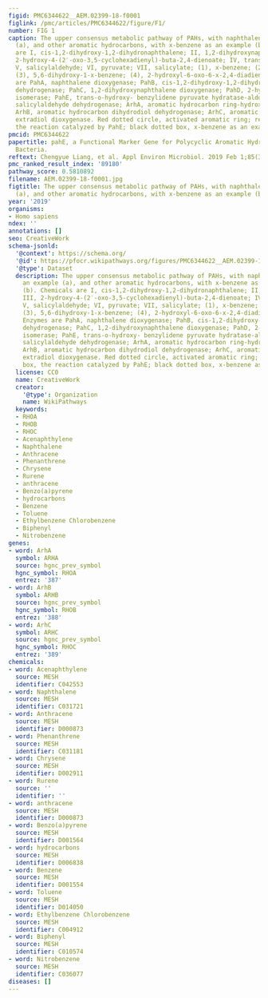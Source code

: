 ```yaml
---
figid: PMC6344622__AEM.02399-18-f0001
figlink: /pmc/articles/PMC6344622/figure/F1/
number: FIG 1
caption: The upper consensus metabolic pathway of PAHs, with naphthalene as an example
  (a), and other aromatic hydrocarbons, with x-benzene as an example (b). Chemicals
  are I, cis-1,2-dihydroxy-1,2-dihydronaphthalene; II, 1,2-dihydroxynaphthalene; III,
  2-hydroxy-4-(2′-oxo-3,5-cyclohexadienyl)-buta-2,4-dienoate; IV, trans-o-hydroxybenzylidenepyruvate;
  V, salicylaldehyde; VI, pyruvate; VII, salicylate; (1), x-benzene; (2), cis-5,6-dihydroxy-5,6-dihydro-1-x-benzene;
  (3), 5,6-dihydroxy-1-x-benzene; (4), 2-hydroxyl-6-oxo-6-x-2,4-diadienic acid. Enzymes
  are PahA, naphthalene dioxygenase; PahB, cis-1,2-dihydroxy-1,2-dihydronaphthalene
  dehydrogenase; PahC, 1,2-dihydroxynaphthalene dioxygenase; PahD, 2-hydroxychromene-2-carboxylate
  isomerase; PahE, trans-o-hydroxy- benzylidene pyruvate hydratase-aldolase; PahF,
  salicylaldehyde dehydrogenase; ArhA, aromatic hydrocarbon ring-hydroxylating dioxygenase;
  ArhB, aromatic hydrocarbon dihydrodiol dehydrogenase; ArhC, aromatic hydrocarbon
  extradiol dioxygenase. Red dotted circle, activated aromatic ring; red dotted box,
  the reaction catalyzed by PahE; black dotted box, x-benzene as an example.
pmcid: PMC6344622
papertitle: pahE, a Functional Marker Gene for Polycyclic Aromatic Hydrocarbon-Degrading
  Bacteria.
reftext: Chengyue Liang, et al. Appl Environ Microbiol. 2019 Feb 1;85(3):e02399-18.
pmc_ranked_result_index: '89180'
pathway_score: 0.5810892
filename: AEM.02399-18-f0001.jpg
figtitle: The upper consensus metabolic pathway of PAHs, with naphthalene as an example
  (a), and other aromatic hydrocarbons, with x-benzene as an example (b)
year: '2019'
organisms:
- Homo sapiens
ndex: ''
annotations: []
seo: CreativeWork
schema-jsonld:
  '@context': https://schema.org/
  '@id': https://pfocr.wikipathways.org/figures/PMC6344622__AEM.02399-18-f0001.html
  '@type': Dataset
  description: The upper consensus metabolic pathway of PAHs, with naphthalene as
    an example (a), and other aromatic hydrocarbons, with x-benzene as an example
    (b). Chemicals are I, cis-1,2-dihydroxy-1,2-dihydronaphthalene; II, 1,2-dihydroxynaphthalene;
    III, 2-hydroxy-4-(2′-oxo-3,5-cyclohexadienyl)-buta-2,4-dienoate; IV, trans-o-hydroxybenzylidenepyruvate;
    V, salicylaldehyde; VI, pyruvate; VII, salicylate; (1), x-benzene; (2), cis-5,6-dihydroxy-5,6-dihydro-1-x-benzene;
    (3), 5,6-dihydroxy-1-x-benzene; (4), 2-hydroxyl-6-oxo-6-x-2,4-diadienic acid.
    Enzymes are PahA, naphthalene dioxygenase; PahB, cis-1,2-dihydroxy-1,2-dihydronaphthalene
    dehydrogenase; PahC, 1,2-dihydroxynaphthalene dioxygenase; PahD, 2-hydroxychromene-2-carboxylate
    isomerase; PahE, trans-o-hydroxy- benzylidene pyruvate hydratase-aldolase; PahF,
    salicylaldehyde dehydrogenase; ArhA, aromatic hydrocarbon ring-hydroxylating dioxygenase;
    ArhB, aromatic hydrocarbon dihydrodiol dehydrogenase; ArhC, aromatic hydrocarbon
    extradiol dioxygenase. Red dotted circle, activated aromatic ring; red dotted
    box, the reaction catalyzed by PahE; black dotted box, x-benzene as an example.
  license: CC0
  name: CreativeWork
  creator:
    '@type': Organization
    name: WikiPathways
  keywords:
  - RHOA
  - RHOB
  - RHOC
  - Acenaphthylene
  - Naphthalene
  - Anthracene
  - Phenanthrene
  - Chrysene
  - Rurene
  - anthracene
  - Benzo(a)pyrene
  - hydrocarbons
  - Benzene
  - Toluene
  - Ethylbenzene Chlorobenzene
  - Biphenyl
  - Nitrobenzene
genes:
- word: ArhA
  symbol: ARHA
  source: hgnc_prev_symbol
  hgnc_symbol: RHOA
  entrez: '387'
- word: ArhB
  symbol: ARHB
  source: hgnc_prev_symbol
  hgnc_symbol: RHOB
  entrez: '388'
- word: ArhC
  symbol: ARHC
  source: hgnc_prev_symbol
  hgnc_symbol: RHOC
  entrez: '389'
chemicals:
- word: Acenaphthylene
  source: MESH
  identifier: C042553
- word: Naphthalene
  source: MESH
  identifier: C031721
- word: Anthracene
  source: MESH
  identifier: D000873
- word: Phenanthrene
  source: MESH
  identifier: C031181
- word: Chrysene
  source: MESH
  identifier: D002911
- word: Rurene
  source: ''
  identifier: ''
- word: anthracene
  source: MESH
  identifier: D000873
- word: Benzo(a)pyrene
  source: MESH
  identifier: D001564
- word: hydrocarbons
  source: MESH
  identifier: D006838
- word: Benzene
  source: MESH
  identifier: D001554
- word: Toluene
  source: MESH
  identifier: D014050
- word: Ethylbenzene Chlorobenzene
  source: MESH
  identifier: C004912
- word: Biphenyl
  source: MESH
  identifier: C010574
- word: Nitrobenzene
  source: MESH
  identifier: C036077
diseases: []
---
```

